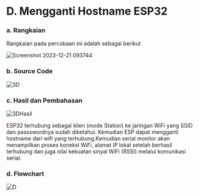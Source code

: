 # D. Mengganti Hostname ESP32

### a. Rangkaian
Rangkaian pada percobaan ini adalah sebagai berikut

![Screenshot 2023-12-21 093744](https://github.com/ahnafha/sistembedded/assets/154432108/d124de1f-360c-499c-b343-3f4f886b0c25)

### b. Source Code
![3D](https://github.com/ahnafha/sistembedded/assets/154432108/1f0c24f1-5ff2-4ae5-bdcd-be01cf7bf894)


### c. Hasil dan Pembahasan

![3DHasil](https://github.com/ahnafha/sistembedded/assets/154432108/30da2944-2218-4cec-8816-d7b3c635e8ad)

ESP32  terhubung sebagai klien (mode Station) ke jaringan WiFi yang SSID dan passswordnya sudah diketahui. Kemudian ESP dapat mengganti hostname dari wifi yang terhubung.Kemudian serial monitor akan menampilkan proses koneksi WiFi, alamat IP lokal setelah berhasil terhubung dan juga nilai kekuatan sinyal WiFi (RSSI) melalui komunikasi serial.

### d. Flowchart

![D](https://github.com/ahnafha/sistembedded/assets/154432108/9442c23c-34a7-4cd2-8b0d-4696616b2332)

